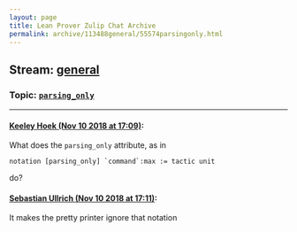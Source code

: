 ```yaml
---
layout: page
title: Lean Prover Zulip Chat Archive 
permalink: archive/113488general/55574parsingonly.html
---
```


## Stream: [general](index.html)
### Topic: [`parsing_only`](55574parsingonly.html)

---

#### [Keeley Hoek (Nov 10 2018 at 17:09)](https://leanprover.zulipchat.com/#narrow/stream/113488-general/topic/%60parsing_only%60/near/147438292):
What does the `parsing_only` attribute, as in
````
notation [parsing_only] `command`:max := tactic unit
````
do?

#### [Sebastian Ullrich (Nov 10 2018 at 17:11)](https://leanprover.zulipchat.com/#narrow/stream/113488-general/topic/%60parsing_only%60/near/147438358):
It makes the pretty printer ignore that notation


